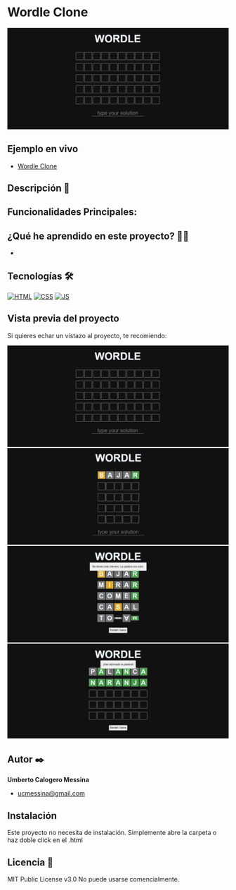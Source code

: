 # Wordle Clone

![Imagen del proyecto](https://raw.githubusercontent.com/Umberto-Calogero-Messina/Wordle-project/d035ea867598b021dd8bd18874e9adb439e75740/src/assets/images/wordle.webp)

## Ejemplo en vivo

- [Wordle Clone](https://umberto-calogero-messina.github.io/To-do-list-project/)

## Descripción 📑



Funcionalidades Principales:
- 

## ¿Qué he aprendido en este proyecto? 🙇🏻
- 

## Tecnologías 🛠

<!-- Iconos sacados de: https://github.com/hendrasob/badges/blob/master/README.md y https://github.com/alexandresanlim/Badges4-README.md-Profile -->

[![HTML](https://img.shields.io/badge/HTML5-E34F26?style=for-the-badge&logo=html5&logoColor=white)](https://es.wikipedia.org/wiki/HTML5)
[![CSS](https://img.shields.io/badge/CSS3-1572B6?style=for-the-badge&logo=css3&logoColor=white)](https://es.wikipedia.org/wiki/CSS)
[![JS](https://img.shields.io/badge/JavaScript-323330?style=for-the-badge&logo=javascript&logoColor=F7DF1E)](https://es.wikipedia.org/wiki/CSS)

## Vista previa del proyecto

Si quieres echar un vistazo al proyecto, te recomiendo:

![Captura del proyecto](https://raw.githubusercontent.com/Umberto-Calogero-Messina/Wordle-project/d035ea867598b021dd8bd18874e9adb439e75740/src/assets/images/wordle.webp)
![Captura del proyecto](https://raw.githubusercontent.com/Umberto-Calogero-Messina/Wordle-project/d035ea867598b021dd8bd18874e9adb439e75740/src/assets/images/wordle_try.webp)
![Captura del proyecto](https://raw.githubusercontent.com/Umberto-Calogero-Messina/Wordle-project/d035ea867598b021dd8bd18874e9adb439e75740/src/assets/images/wordle_incorrect.webp)
![Captura del proyecto](https://raw.githubusercontent.com/Umberto-Calogero-Messina/Wordle-project/d035ea867598b021dd8bd18874e9adb439e75740/src/assets/images/wordle_success.webp)


## Autor ✒️

**Umberto Calogero Messina**

- [ucmessina@gmail.com](ucmessina@gmail.com)

## Instalación

Este proyecto no necesita de instalación. Simplemente abre la carpeta o haz doble click en el .html

## Licencia 📄

MIT Public License v3.0
No puede usarse comencialmente.

